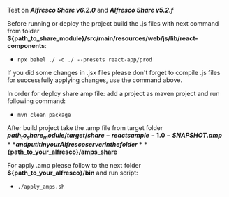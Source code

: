 Test on ***Alfresco Share v6.2.0*** and ***Alfresco Share v5.2.f***

Before running or deploy the project build the .js files with next command from folder 
**${path_to_share_module}/src/main/resources/web/js/lib/react-components**:
 - `npx babel ./ -d ./ --presets react-app/prod`

If you did some changes in .jsx files please don't forget to compile .js files for successfully applying changes, use the command above.

In order for deploy share amp file:
add a project as maven project and run following command:
 - `mvn clean package`

After build project take the .amp file from target folder **${path_to_share_module}/target/share-reactsample-1.0-SNAPSHOT.amp**
and put it in your Alfresco server in the folder **${path_to_your_alfresco}/amps_share** 

For apply .amp please follow to the next folder **${path_to_your_alfresco}/bin** and run script:
 - `./apply_amps.sh`